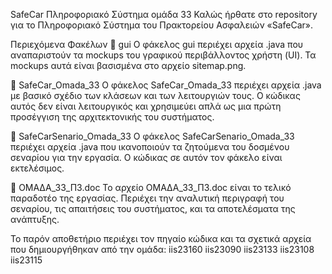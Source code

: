 SafeCar Πληροφοριακό Σύστημα ομάδα 33
Καλώς ήρθατε στο repository για το Πληροφοριακό Σύστημα του Πρακτορείου Ασφαλειών «SafeCar».

Περιεχόμενα Φακέλων
📂 gui
Ο φάκελος gui περιέχει αρχεία .java που αναπαριστούν τα mockups του γραφικού περιβάλλοντος χρήστη (UI). Τα mockups αυτά είναι βασισμένα στο αρχείο sitemap.png.

📂 SafeCar_Omada_33
Ο φάκελος SafeCar_Omada_33 περιέχει αρχεία .java με βασικό σχέδιο των κλάσεων και των λειτουργιών τους. Ο κώδικας αυτός δεν είναι λειτουργικός και χρησιμεύει απλά ως μια πρώτη προσέγγιση της αρχιτεκτονικής του συστήματος.

📂 SafeCarSenario_Omada_33
Ο φάκελος SafeCarSenario_Omada_33 περιέχει αρχεία .java που ικανοποιούν τα ζητούμενα του δοσμένου σεναρίου για την εργασία. Ο κώδικας σε αυτόν τον φάκελο είναι εκτελέσιμος.

📄 ΟΜΑΔΑ_33_Π3.doc
Το αρχείο ΟΜΑΔΑ_33_Π3.doc είναι το τελικό παραδοτέο της εργασίας. Περιέχει την αναλυτική περιγραφή του σεναρίου, τις απαιτήσεις του συστήματος, και τα αποτελέσματα της ανάπτυξης.

Το παρόν αποθετήριο περιέχει τον πηγαίο κώδικα και τα σχετικά αρχεία που δημιουργήθηκαν από την ομάδα:
iis23160
iis23090
iis23133
iis23108
iis23115

